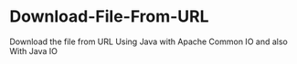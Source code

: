 # Download-File-From-URL
Download the file from URL Using Java with Apache Common IO and also With Java IO
